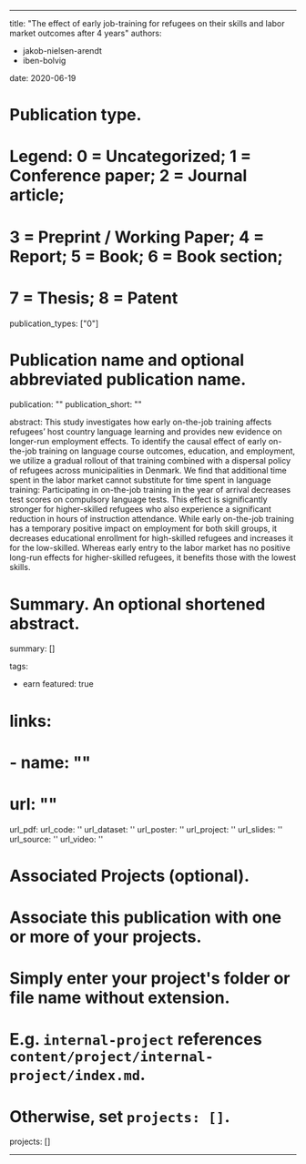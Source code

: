 
---
title: "The effect of early job-training for refugees on their skills and labor market outcomes after 4 years"
authors: 
- jakob-nielsen-arendt
- iben-bolvig

date: 2020-06-19

# Publication type.
# Legend: 0 = Uncategorized; 1 = Conference paper; 2 = Journal article;
# 3 = Preprint / Working Paper; 4 = Report; 5 = Book; 6 = Book section;
# 7 = Thesis; 8 = Patent
publication_types: ["0"]

# Publication name and optional abbreviated publication name.
publication: ""
publication_short: ""

abstract: This study investigates how early on-the-job training affects refugees’ host country language learning and provides new evidence on longer-run employment effects. To identify the causal effect of early on-the-job training on language course outcomes, education, and employment, we utilize a gradual rollout of that training combined with a dispersal policy of refugees across municipalities in Denmark. We find that additional time spent in the labor market cannot substitute for time spent in language training: Participating in on-the-job training in the year of arrival decreases test scores on compulsory language tests. This effect is significantly stronger for higher-skilled refugees who also experience a significant reduction in hours of instruction attendance. While early on-the-job training has a temporary positive impact on employment for both skill groups, it decreases educational enrollment for high-skilled refugees and increases it for the low-skilled. Whereas early entry to the labor market has no positive long-run effects for higher-skilled refugees, it benefits those with the lowest skills.

# Summary. An optional shortened abstract.
summary: []

tags:
- earn
featured: true

# links:
# - name: ""
#   url: ""
url_pdf: 
url_code: ''
url_dataset: ''
url_poster: ''
url_project: ''
url_slides: ''
url_source: ''
url_video: ''

# Associated Projects (optional).
#   Associate this publication with one or more of your projects.
#   Simply enter your project's folder or file name without extension.
#   E.g. `internal-project` references `content/project/internal-project/index.md`.
#   Otherwise, set `projects: []`.
projects: []

---
